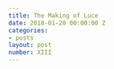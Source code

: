 ```yaml
---
title: The Making of Luce
date: 2018-01-20 00:00:00 Z
categories:
- posts
layout: post
number: XIII
---
```


